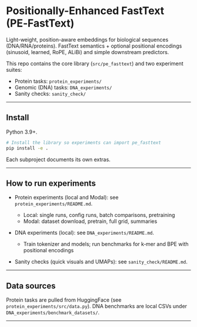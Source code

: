# Positionally-Enhanced FastText (PE‑FastText)

Light-weight, position-aware embeddings for biological sequences (DNA/RNA/proteins). FastText semantics + optional positional encodings (sinusoid, learned, RoPE, ALiBi) and simple downstream predictors.

This repo contains the core library (`src/pe_fasttext`) and two experiment suites:
- Protein tasks: `protein_experiments/`
- Genomic (DNA) tasks: `DNA_experiments/`
- Sanity checks: `sanity_check/`

---

## Install

Python 3.9+.

```bash
# Install the library so experiments can import pe_fasttext
pip install -e .
```

Each subproject documents its own extras.

---

## How to run experiments

- Protein experiments (local and Modal): see `protein_experiments/README.md`.
  - Local: single runs, config runs, batch comparisons, pretraining
  - Modal: dataset download, pretrain, full grid, summaries

- DNA experiments (local): see `DNA_experiments/README.md`.
  - Train tokenizer and models; run benchmarks for k‑mer and BPE with positional encodings

- Sanity checks (quick visuals and UMAPs): see `sanity_check/README.md`.

---

## Data sources

Protein tasks are pulled from HuggingFace (see `protein_experiments/src/data.py`). DNA benchmarks are local CSVs under `DNA_experiments/benchmark_datasets/`.

---
